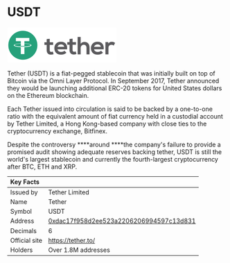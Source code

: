 # USDT

![](../../.gitbook/assets/image%20%281%29.png)

Tether \(USDT\) is a fiat-pegged stablecoin that was initially built on top of Bitcoin via the Omni Layer Protocol.  In September 2017, Tether announced they would be launching additional ERC-20 tokens for United States dollars on the Ethereum blockchain.

Each Tether issued into circulation is said to be backed by a one-to-one ratio with the equivalent amount of fiat currency held in a custodial account by Tether Limited, a Hong Kong-based company with close ties to the cryptocurrency exchange, Bitfinex.

Despite the controversy ****around ****the company's failure to provide a promised audit showing adequate reserves backing tether, USDT is still the world's largest stablecoin and currently the fourth-largest cryptocurrency after BTC, ETH and XRP.

| Key Facts |  |
| :--- | :--- |
| Issued by | Tether Limited |
| Name | Tether |
| Symbol | USDT |
| Address | [0xdac17f958d2ee523a2206206994597c13d831](https://etherscan.io/token/0xdac17f958d2ee523a2206206994597c13d831ec7) |
| Decimals | 6 |
| Official site | [https://tether.to/ ](https://tether.to/%20) |
| Holders | Over 1.8M addresses |



